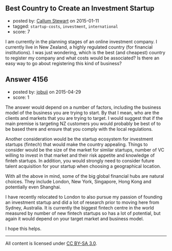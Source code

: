 ## Best Country to Create an Investment Startup

- posted by: [Callum Stewart](https://stackexchange.com/users/5607107/callum-stewart) on 2015-01-11
- tagged: `startup-costs`, `investment`, `international`
- score: 7

I am currently in the planning stages of an online investment company. I currently live in New Zealand, a highly regulated country (for financial institutions). I was just wondering, which is the best (and cheapest) country to register my company and what costs would be associated? Is there an easy way to go about registering this kind of business?



## Answer 4156

- posted by: [jobuii](https://stackexchange.com/users/6211324/jobuii) on 2015-04-29
- score: 1

The answer would depend on a number of factors, including the business model of the business you are trying to start. By that I mean, who are the clients and markets that you are trying to target. I would suggest that if the main premise is targeting NZ customers you would probably be best of to be based there and ensure that you comply with the local regulations.

Another consideration would be the startup ecosystem for investment startups (fintech) that would make the country appealing. Things to consider would be the size of the market for similar startups, number of VC willing to invest in that market and their risk appetite and knowledge of finteh startups. In addition, you would strongly need to consider future talent acquisition for your startup when choosing a geographical location.

With all the above in mind, some of the big global financial hubs are natural choices. They include London, New York, Singapore, Hong Kong and potentially even Shanghai. 

I have recently relocated to London to also pursue my passion of founding an investment startup and did a lot of research prior to moving here from Sydney, Australia. It is currently the biggest fintech centre in the world measured by number of new fintech startups so has a lot of potential, but again it would depend on your target market and business model.

I hope this helps.



---

All content is licensed under [CC BY-SA 3.0](https://creativecommons.org/licenses/by-sa/3.0/).
